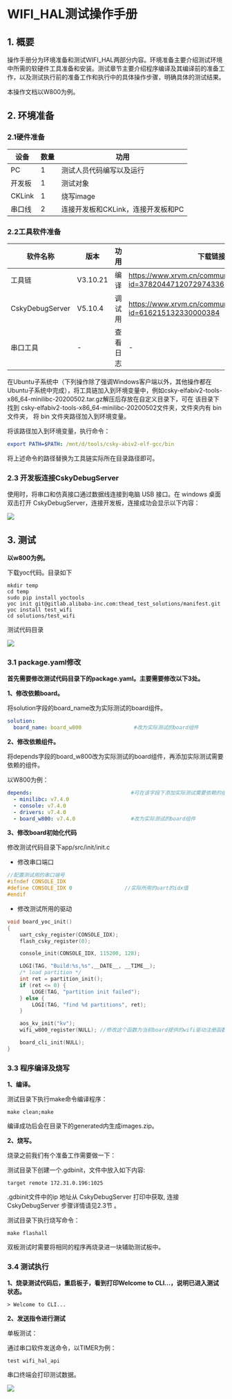 



# WIFI_HAL测试操作手册

## 1. 概要

操作手册分为环境准备和测试WIFI_HAL两部分内容。环境准备主要介绍测试环境中所需的软硬件工具准备和安装。测试章节主要介绍程序编译及其编译前的准备工作，以及测试执行前的准备工作和执行中的具体操作步骤，明确具体的测试结果。

本操作文档以W800为例。



## 2. 环境准备

### 2.1硬件准备

| 设备   | 数量 | 功用                               |
| ------ | ---- | ---------------------------------- |
| PC     | 1    | 测试人员代码编写以及运行           |
| 开发板 | 1    | 测试对象                           |
| CKLink | 1    | 烧写image                          |
| 串口线 | 2    | 连接开发板和CKLink，连接开发板和PC |



### 2.2工具软件准备

| 软件名称        | 版本     | 功用     | 下载链接                                                     |
| --------------- | -------- | -------- | ------------------------------------------------------------ |
| 工具链          | V3.10.21 | 编译     | https://www.xrvm.cn/community/download?id=3782044712072974336 |
| CskyDebugServer | V5.10.4  | 调试用   | https://www.xrvm.cn/community/download_detail?id=616215132330000384 |
| 串口工具        | -        | 查看日志 | -                                                            |

​    在Ubuntu子系统中（下列操作除了强调Windows客户端以外，其他操作都在Ubuntu子系统中完成），将工具链加入到环境变量中，例如csky-elfabiv2-tools-x86_64-minilibc-20200502.tar.gz解压后存放在自定义目录下，可在 该目录下找到 csky-elfabiv2-tools-x86_64-minilibc-20200502文件夹，文件夹内有 bin 文件夹， 将 bin 文件夹路径加入到环境变量。

将该路径加入到环境变量，执行命令： 

```yaml
export PATH=$PATH: /mnt/d/tools/csky-abiv2-elf-gcc/bin
```

将上述命令的路径替换为工具链实际所在目录路径即可。



### 2.3 开发板连接CskyDebugServer 

使用时，将串口和仿真接口通过数据线连接到电脑 USB 接口。在 windows 桌面双击打开 CskyDebugServer，连接开发板，连接成功会显示以下内容： 

![](debug_server.png)



## 3. 测试

**以w800为例。**

下载yoc代码。目录如下

```shell
mkdir temp
cd temp
sudo pip install yoctools
yoc init git@gitlab.alibaba-inc.com:thead_test_solutions/manifest.git
yoc install test_wifi
cd solutions/test_wifi
```

测试代码目录

![](code_tree.png)

### 3.1 package.yaml修改

**首先需要修改测试代码目录下的package.yaml。主要需要修改以下3处。**



**1、修改依赖board。**

 将solution字段的board_name改为实际测试的board组件。

```yaml
solution:
  board_name: board_w800                 #改为实际测试的board组件
```

**2、修改依赖组件。**

 将depends字段的board_w800改为实际测试的board组件，再添加实际测试需要依赖的组件。

以W800为例：

```yaml
depends:                                #可在该字段下添加实际测试需要依赖的组件
  - minilibc: v7.4.0
  - console: v7.4.0
  - drivers: v7.4.0
  - board_w800: v7.4.0                  #改为实际测试的board组件
```

**3、修改board初始化代码**

修改测试代码目录下app/src/init/init.c

- 修改串口端口

```c
//配置测试用的串口端号
#ifndef CONSOLE_IDX
#define CONSOLE_IDX 0                 //实际所用的uart的idx值
#endif
```

- 修改测试所用的驱动

```c
void board_yoc_init()
{
    uart_csky_register(CONSOLE_IDX);
    flash_csky_register(0);

    console_init(CONSOLE_IDX, 115200, 128);

    LOGI(TAG, "Build:%s,%s",__DATE__, __TIME__);
    /* load partition */
    int ret = partition_init();
    if (ret <= 0) {
        LOGE(TAG, "partition init failed");
    } else {
        LOGI(TAG, "find %d partitions", ret);
    }

    aos_kv_init("kv");
    wifi_w800_register(NULL); //修改这个函数为当前board提供的wifi驱动注册函数

    board_cli_init(NULL);
}
```

### 3.3 程序编译及烧写

**1、编译。**

测试目录下执行make命令编译程序：

```shell
make clean;make
```

编译成功后会在目录下的generated内生成images.zip。



**2、烧写。**

烧录之前我们有个准备工作需要做一下：

测试目录下创建一个.gdbinit，文件中放入如下内容:

```shell
target remote 172.31.0.196:1025
```

.gdbinit文件中的ip 地址从 CskyDebugServer 打印中获取, 连接 CskyDebugServer 步骤详情请见2.3节 。

测试目录下执行烧写命令：

```shell
make flashall
```



双板测试时需要将相同的程序再烧录进一块辅助测试板中。



### 3.4 测试执行

**1、烧录测试代码后，重启板子，看到打印Welcome to CLI...，说明已进入测试状态。**

```shell
> Welcome to CLI...
```



**2、发送指令进行测试**

单板测试：

通过串口软件发送命令，以TIMER为例：

```shell
test wifi_hal_api
```

串口终端会打印测试数据。

![](run_case.png)

